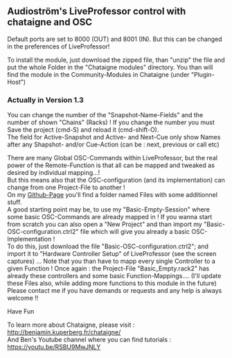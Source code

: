 ## Audioström's LiveProfessor control with chataigne and OSC
Default ports are set to  8000 (OUT) and 8001 (IN). But this can be changed in the preferences of LiveProfessor!

To install the module, just download the zipped file, than "unzip" the file and put the whole Folder in the "Chataigne modules" directory. You than will find the module in the Community-Modules in Chataigne (under "Plugin-Host")

### Actually  in Version 1.3 
You can change the number of the "Snapshot-Name-Fields" and the number of shown  "Chains" (Racks) ! If you change the number you must Save the project (cmd-S) and reload it (cmd-shift-O).    
The field for Active-Snapshot and Active- and Next-Cue only show Names after any Shapshot- and/or Cue-Action (can be : next, previous or call etc)

There are many Global OSC-Commands within LiveProfessor, but the real power of the Remote-Function is that all can be mapped and tweaked as desired by individual mapping...!   
But this means also that the OSC-configuration (and its implementation) can change from one Project-File to another !    
On my [Github-Page](https://github.com/ziginfo/Liveprofessor-Chataigne-Module) you'll find a folder named Files with some additionnel stuff.  
A good starting point may be, to use my "Basic-Empty-Session" where some basic OSC-Commands are already mapped in ! If you wanna start from scratch you can also open a "New Project" and than import my "Basic-OSC-configuration.ctrl2" file which will give you already a basic OSC-Implementation !   
To do this, just download the file "Basic-OSC-configuration.ctrl2"; and import it to "Hardware Controller Setup" of LiveProfessor (see the screen captures) ... Note that you than have to mapp every single Controller to a given Function ! Once again : the Project-File "Basic_Empty.rack2" has already these controllers and some basic Function-Mappings.... (I'll update these Files also, while adding more functions to this module in the future)     
Please contact me if you have demands or requests and any help is always welcome !!

Have Fun

To learn more about Chataigne, please visit : http://benjamin.kuperberg.fr/chataigne/    
And Ben's Youtube channel where you can find tutorials : https://youtu.be/RSBU9MwJNLY
